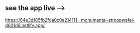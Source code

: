 ## see the app live -->

https://64e3d185fb2fda0c0a214111--monumental-stroopwafel-d601d6.netlify.app/
